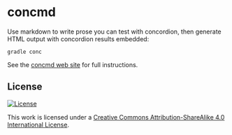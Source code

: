 # concmd #


Use markdown to write prose you can test with concordion, then generate HTML output with concordion results embedded:

    gradle conc

See the [concmd web site](http://neelsmith.github.io/concmd/) for full instructions.


## License ##

[![License][png]][bysa]

This work is licensed under a [Creative Commons Attribution-ShareAlike 4.0 International License][bysa].  



[bysa]: http://creativecommons.org/licenses/by-sa/4.0/

[png]: https://i.creativecommons.org/l/by-sa/4.0/88x31.png
